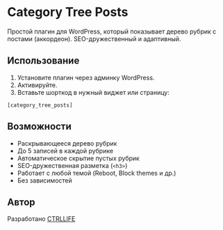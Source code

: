 # Category Tree Posts

Простой плагин для WordPress, который показывает дерево рубрик с постами (аккордеон). SEO-дружественный и адаптивный.

## Использование

1. Установите плагин через админку WordPress.
2. Активируйте.
3. Вставьте шорткод в нужный виджет или страницу:

```
[category_tree_posts]
```

## Возможности

- Раскрывающееся дерево рубрик
- До 5 записей в каждой рубрике
- Автоматическое скрытие пустых рубрик
- SEO-дружественная разметка (`<h3>`)
- Работает с любой темой (Reboot, Block themes и др.)
- Без зависимостей

## Автор

Разработано [CTRLLIFE](https://ctrllife.ru)

